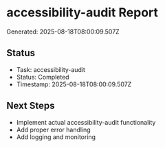 # accessibility-audit Report

Generated: 2025-08-18T08:00:09.507Z

## Status
- Task: accessibility-audit
- Status: Completed
- Timestamp: 2025-08-18T08:00:09.507Z

## Next Steps
- Implement actual accessibility-audit functionality
- Add proper error handling
- Add logging and monitoring

